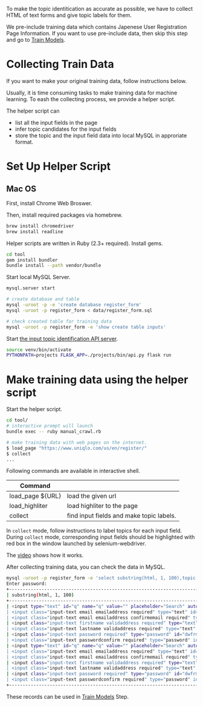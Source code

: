 
To make the topic identitication as accurate as possible,
we have to collect HTML of text forms and give
topic labels for them.

We pre-include training data which contains
Japenese User Registration Page Information.
If you want to use pre-include data,
then skip this step and go to
[Train Models](
/docs/training_model.md
).

# Collecting Train Data

If you want to make your original training data,
follow instructions below.

Usually, it is time consuming tasks to make training
data for machine learning. To eash the collecting process,
we provide a helper script.

The helper script can

* list all the input fields in the page
* infer topic candidates for the input fields
* store the topic and the input field data into local MySQL in approriate format.

# Set Up Helper Script

## Mac OS

First, install Chrome Web Broswer.

Then, install required packages via homebrew.

```bash
brew install chromedriver
brew install readline
```

Helper scripts are written in Ruby (2.3+ required).
Install gems.
```bash
cd tool
gem install bundler
bundle install --path vendor/bundle
```

Start local MySQL Server.

```bash
mysql.server start

# create database and table
mysql -uroot -p -e 'create database register_form'
mysql -uroot -p register_form < data/register_form.sql

# check created table for training data
mysql -uroot -p register_form -e 'show create table inputs'

```

Start [the input topic identification API server](
/docs/api_server.md).

```bash
source venv/bin/activate
PYTHONPATH=projects FLASK_APP=./projects/bin/api.py flask run
```

# Make training data using the helper script

Start the helper script.

```bash
cd tool/
# interactive prompt will launch
bundle exec -- ruby manual_crawl.rb

# make training data with web pages on the internet.
$ load_page "https://www.uniqlo.com/us/en/register/"
$ collect
...
```

Following commands are available in interactive shell.

|Command |  |
|---|---|
| load_page ${URL} | load the given url |
| load_highliter | load highliter to the page |
| collect | find input fields and make topic labels. |

In `collect` mode, follow instructions to label
topics for each input field.
During `collect` mode, corresponding input fields
should be highlighted with red box in the window
launched by selenium-webdriver.

The [video](https://youtu.be/AIPltHtIXAA) shows how it works.

After collecting training data, you can check the data in
MySQL.


```bash
mysql -uroot -p register_form -e 'select substring(html, 1, 100),topic from inputs'
Enter password:
+------------------------------------------------------------------------------------------------------+-----------------------+
| substring(html, 1, 100)                                                                              | topic                 |
+------------------------------------------------------------------------------------------------------+-----------------------+
| <input type="text" id="q" name="q" value="" placeholder="Search" autocomplete="off" aria-invalid="fa | search_window         |
| <input class="input-text email emailaddress required" type="text" id="dwfrm_profile_customer_email"  | pc_email              |
| <input class="input-text email emailaddress confirmemail required" type="text" id="dwfrm_profile_cus | pc_email_confirmation |
| <input class="input-text firstname validaddress required" type="text" id="dwfrm_profile_customer_fir | first_name            |
| <input class="input-text lastname validaddress required" type="text" id="dwfrm_profile_customer_last | family_name           |
| <input class="input-text password required" type="password" id="dwfrm_profile_login_password_d0huefj | password              |
| <input class="input-text passwordconfirm required" type="password" id="dwfrm_profile_login_passwordc | password_confirmation |
| <input type="text" id="q" name="q" value="" placeholder="Search" autocomplete="off" aria-invalid="fa | search_window         |
| <input class="input-text email emailaddress required" type="text" id="dwfrm_profile_customer_email"  | pc_email              |
| <input class="input-text email emailaddress confirmemail required" type="text" id="dwfrm_profile_cus | pc_email_confirmation |
| <input class="input-text firstname validaddress required" type="text" id="dwfrm_profile_customer_fir | first_name            |
| <input class="input-text lastname validaddress required" type="text" id="dwfrm_profile_customer_last | family_name           |
| <input class="input-text password required" type="password" id="dwfrm_profile_login_password_d0ubovi | password              |
| <input class="input-text passwordconfirm required" type="password" id="dwfrm_profile_login_passwordc | password_confirmation |
+------------------------------------------------------------------------------------------------------+-----------------------+
```

These records can be used in
[Train Models](
/docs/training_model.md
) Step.
